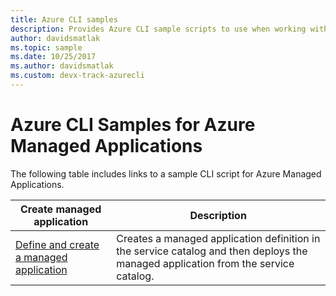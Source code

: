```yaml
---
title: Azure CLI samples
description: Provides Azure CLI sample scripts to use when working with Azure Managed Applications.
author: davidsmatlak
ms.topic: sample
ms.date: 10/25/2017
ms.author: davidsmatlak 
ms.custom: devx-track-azurecli
---
```

# Azure CLI Samples for Azure Managed Applications

The following table includes links to a sample CLI script for Azure Managed Applications.

| Create managed application | Description |
| -------------------------- | ----------- |
| [Define and create a managed application](scripts/managed-application-define-create-cli-sample.md) | Creates a managed application definition in the service catalog and then deploys the managed application from the service catalog.  |
